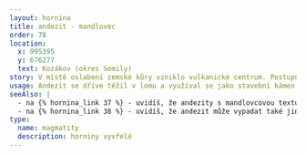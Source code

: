 ```yaml
---
layout: hornina
title: andezit - mandlovec
order: 78
location:
  x: 995395
  y: 676277
  text: Kozákov (okres Semily)
story: V místě oslabení zemské kůry vzniklo vulkanické centrum. Postupně se na sebe vršily lávové proudy s rozdílným složením. Některé lávy obsahovaly hodně vody a plynů. Když láva vystoupila blíže k zemskému povrchu, vodní pára a plyny v ní vytvořily bubliny. Když láva utuhla, byla v ní spousta dutin. Později byly dutiny vyplněny druhotnými minerály. Některé z nich jsou polodrahokamy jako např. achát nebo chalcedon.
usage: Andezit se dříve těžil v lomu a využíval se jako stavební kámen.
seeAlso: |
  - na {% hornina_link 37 %} - uvidíš, že andezity s mandlovcovou texturou vznikaly i v jiných obdobích
  - na {% hornina_link 38 %} - uvidíš, že andezit může vypadat také jinak
type:
  name: magmatity
  description: horniny vyvřelé
---
```


